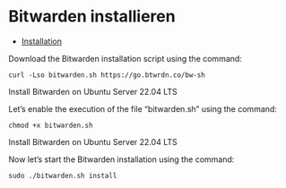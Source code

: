 # Bitwarden installieren

+ [Installation](https://www.heyvaldemar.com/install-bitwarden-on-ubuntu-server-22-04-lts/)


Download the Bitwarden installation script using the command:
```
curl -Lso bitwarden.sh https://go.btwrdn.co/bw-sh
```
Install Bitwarden on Ubuntu Server 22.04 LTS

Let’s enable the execution of the file “bitwarden.sh” using the command:
```
chmod +x bitwarden.sh
```
Install Bitwarden on Ubuntu Server 22.04 LTS

Now let’s start the Bitwarden installation using the command:
```
sudo ./bitwarden.sh install
```
